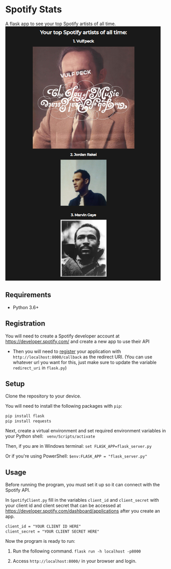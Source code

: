 

# Spotify Stats

A flask app to see your top Spotify artists of all time.
![A screenshot of the website](screenshots/screenshot1.png)

## Requirements
- Python 3.6+

## Registration

You will need to create a Spotify developer account at https://developer.spotify.com/ and create a new app to use their API
- Then you will need to [register](https://developer.spotify.com/documentation/general/guides/app-settings/#register-your-app) your application with ``http://localhost:8000/callback`` as the redirect URI. (You can use whatever url you want for this, just make sure to update the variable `redirect_uri` in `flask.py`)

## Setup
Clone the repository to your device.

You will need to install the following packages with `pip`:
```
pip install flask
pip install requests
```
Next, create a virtual environment and set required environment variables in your Python shell:
    ` venv/Scripts/activate`
    
   Then, if you are in Windows terminal:
    `set FLASK_APP=flask_server.py`
    
   Or if you're using PowerShell:
    `$env:FLASK_APP = "flask_server.py"`

    

## Usage
Before running the program, you must set it up so it can connect with the Spotify API.

 In `SpotifyClient.py` fill in the variables `client_id` and `client_secret` with your client id and client secret that can be accessed at https://developer.spotify.com/dashboard/applications after you create an app.
```
client_id = "YOUR CLIENT ID HERE"
client_secret = "YOUR CLIENT SECRET HERE"
```
Now the program is ready to run:
1) Run the following command. `flask run -h localhost -p8000`

2) Access `http://localhost:8000/` in your browser and login.
